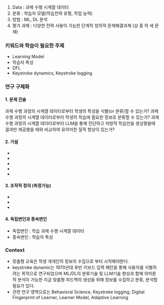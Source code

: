 1. Data : 과제 수행 시계열 데이터
2. 분류 :  학습자 모델(학습전략 유형, 학업 능력)
3. 방법 : ML, DL 분석
4. 평가 과제 : 다양한 전략 사용이 가능한 단계적 창의적 문제해결과제 (상 중 하 세 문제)

### 키워드와 학습이 필요한 주제
* Learning Model
* 학습자 특성
* DFL
* Keystroke dynamics, Keystroke logging

### 연구 구체화
#### 1. 문제 진술
과제 수행 과정의 시계열 데이터로부터 학생의 특성을 식별(or 분류)할 수 있는가?
과제 수행 과정의 시계열 데이터로부터 학생의 학습에 필요한 정보로 분류할  수 있는가?
과제 수행 과정의 시계열 데이터로부터 LLM을 통해 진단하고 처방적 학습안을 생성했을때 결과만 제공했을 때와 비교하여 유의미한 질적 향상이 있는가?
#### 2. 가설
* 
* 
* 
* 
* 
#### 3. 조작적 정의 (측정가능)
* 
* 
* 
#### 4. 독립변인과 종속변인
* 독립변인 : 학습 과제 수행 시계열 데이터
* 종속변인 : 학습자 특성

### Context
* 맞춤형 교육은 학생 개개인의 정보의 수집으로 부터 시작해야한다.
* keystroke dynamic는 1970년대 후반 키보드 입력 패턴을 통해 사용자를 식별하려는 목적으로 연구되었으며 ML/DL의 분류기술 및 LLM기술 향상과 함께 의미론적 분석이 가능한 지금 맞춤형 피드백의 생성을 위해 정보를 수집하고 분류, 분석할 필요가 있다.
* 관련 연구 영역으로는 Behavioral Science, Keystroke logging, Digital Fingerprint of Learner, Learner Model, Adaptive Learning